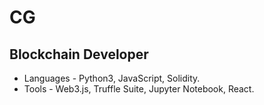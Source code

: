 # CG
## Blockchain Developer
- Languages - Python3, JavaScript, Solidity.
- Tools - Web3.js, Truffle Suite, Jupyter Notebook, React.

<!---
ChristianGobin/ChristianGobin is a ✨ special ✨ repository because its `README.md` (this file) appears on your GitHub profile.
You can click the Preview link to take a look at your changes.
--->
